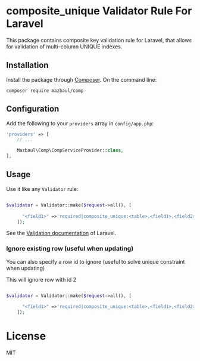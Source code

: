 # composite_unique Validator Rule For Laravel


This package contains composite key validation rule for Laravel, that allows for validation of multi-column UNIQUE indexes.

## Installation

Install the package through [Composer](http://getcomposer.org).
On the command line:

```
composer require mazbaul/comp
```

## Configuration

Add the following to your `providers` array in `config/app.php`:

```php
'providers' => [
    // ...

    Mazbaul\Comp\CompServiceProvider::class,
],
```

## Usage

Use it like any `Validator` rule:

```php

$validator = Validator::make($request->all(), [
      
      "<field1>" =>'required|composite_unique:<table>,<field1>,<field2>',
    ]);
```

See the [Validation documentation](http://laravel.com/docs/validation) of Laravel.



### Ignore existing row (useful when updating)

You can also specify a row id to ignore (useful to solve unique constraint when updating)

This will ignore row with id 2

```php

$validator = Validator::make($request->all(), [
      
      "<field1>" =>'required|composite_unique:<table>,<field1>,<field2>,ignore-<primaryKey>-'.$id,
    ]);
```

# License

MIT
